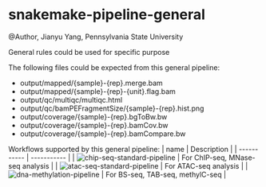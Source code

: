 # snakemake-pipeline-general

@Author, Jianyu Yang, Pennsylvania State University

General rules could be used for specific purpose

The following files could be expected from this general pipeline:
- output/mapped/{sample}-{rep}.merge.bam
- output/mapped/{sample}-{rep}-{unit}.flag.bam
- output/qc/multiqc/multiqc.html
- output/qc/bamPEFragmentSize/{sample}-{rep}.hist.png
- output/coverage/{sample}-{rep}.bgToBw.bw
- output/coverage/{sample}-{rep}.bamCov.bw
- output/coverage/{sample}-{rep}.bamCompare.bw

Workflows supported by this general pipeline:
| name      | Description |
| ----------- | ----------- |
| ![chip-seq-standard-pipeline](https://github.com/yztxwd/chip-seq-standard-pipeline) | For ChIP-seq, MNase-seq analysis |
| ![atac-seq-standard-pipeline](https://github.com/yztxwd/atac-seq-standard-pipeline) | For ATAC-seq analysis |
| ![dna-methylation-pipeline](https://github.com/yztxwd/dna-methylation-pipeline) | For BS-seq, TAB-seq, methylC-seq |
